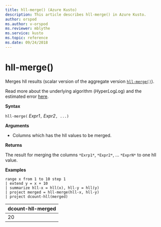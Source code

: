 ```yaml
---
title: hll-merge() (Azure Kusto)
description: This article describes hll-merge() in Azure Kusto.
author: orspod
ms.author: v-orspod
ms.reviewer: mblythe
ms.service: kusto
ms.topic: reference
ms.date: 09/24/2018
---
```

# hll-merge()

Merges hll results (scalar version of the aggregate version [`hll-merge()`](hll-merge-aggfunction.md)).

Read more about the underlying algorithm (*H*yper*L*og*L*og) and the estimated error [here](dcount-aggfunction.md#estimation-error-of-dcount).

**Syntax**

`hll-merge(` *Expr1*`,` *Expr2*`, ...)`

**Arguments**

* Columns which has the hll values to be merged.

**Returns**

The result for merging the columns `*Exrp1*`, `*Expr2*`, ... `*ExprN*` to one hll value.

**Examples**

```kusto
range x from 1 to 10 step 1 
| extend y = x + 10
| summarize hll-x = hll(x), hll-y = hll(y)
| project merged = hll-merge(hll-x, hll-y)
| project dcount-hll(merged)
```

|dcount-hll-merged|
|---|
|20|
